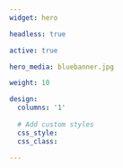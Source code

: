 ```yaml
---
widget: hero 

headless: true 

active: true

hero_media: bluebanner.jpg

weight: 10 

design:
  columns: '1'
  
  # Add custom styles
  css_style:
  css_class:
  
---
```

